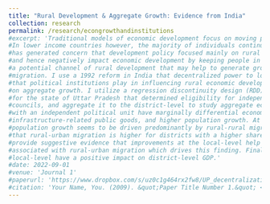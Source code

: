 ```yaml
---
title: "Rural Development & Aggregate Growth: Evidence from India"
collection: research
permalink: /research/econgrowthandinstitutions
#excerpt: 'Traditional models of economic development focus on moving people from rural areas to urban areas.
#In lower income countries however, the majority of individuals continue to live in rural areas. This
#has generated concern that development policy focused mainly on rural areas may decrease migration
#and hence negatively impact economic development by keeping people in villages. This paper considers
#a potential channel of rural development that may help to generate growth and encourage rural-urban
#migration. I use a 1992 reform in India that decentralized power to local village councils, I look at the role
#that political institutions play in influencing rural economic development, and the impact that this has
#on aggregate growth. I utilize a regression discontinuity design (RDD) based on population thresholds
#for the state of Uttar Pradesh that determined eligibility for independent village councils versus shared
#councils, and aggregate it to the district-level to study aggregate economic impacts. I find that villages
#with an independent political unit have marginally differential economic activity, a greater provision of
#infrastructure-related public goods, and higher population growth. At the district-level I find that this
#population growth seems to be driven predominantly by rural-rural migration, but a surprising result is
#that rural-urban migration is higher for districts with a higher share of independent village councils. I
#provide suggestive evidence that improvements at the local-level help to drive down migration frictions
#associated with rural-urban migration which drives this finding. Finally, I show that the changes at the
#local-level have a positive impact on district-level GDP.'
#date: 2022-09-01
#venue: 'Journal 1'
#paperurl: 'https://www.dropbox.com/s/uz0c1g464rx2fw8/UP_decentralization.pdf?dl=1'
#citation: 'Your Name, You. (2009). &quot;Paper Title Number 1.&quot; <i>Journal 1</i>. 1(1).'
---
```



